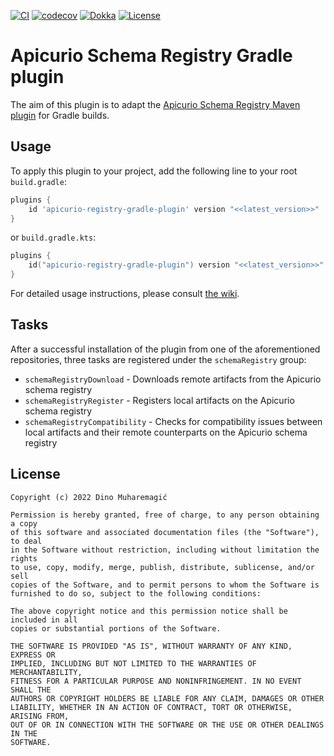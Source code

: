 [![CI](https://github.com/dmuharemagic/apicurio-registry-gradle-plugin/actions/workflows/ci.yml/badge.svg)](https://github.com/dmuharemagic/apicurio-registry-gradle-plugin/actions/workflows/ci.yml)
[![codecov](https://codecov.io/github/dmuharemagic/apicurio-registry-gradle-plugin/branch/main/graph/badge.svg?token=DMXAKK77GW)](https://codecov.io/github/dmuharemagic/apicurio-registry-gradle-plugin)
[![Dokka](https://img.shields.io/badge/API%20Documentation-Dokka-important.svg)](https://dmuharemagic.github.io/apicurio-registry-gradle-plugin/)
[![License](https://img.shields.io/badge/license-MIT-blue.svg?style=flat)](http://www.opensource.org/licenses/MIT)

# Apicurio Schema Registry Gradle plugin

The aim of this plugin is to adapt
the [Apicurio Schema Registry Maven plugin](https://www.apicur.io/registry/docs/apicurio-registry/1.3.3.Final/getting-started/assembly-managing-registry-artifacts-maven.html)
for Gradle builds.

## Usage

To apply this plugin to your project, add the following line to your root `build.gradle`:

```groovy
plugins {
    id 'apicurio-registry-gradle-plugin' version "<<latest_version>>"
}
```

or `build.gradle.kts`:

```kotlin
plugins {
    id("apicurio-registry-gradle-plugin") version "<<latest_version>>"
}
```

For detailed usage instructions, please consult [the wiki]().

## Tasks

After a successful installation of the plugin from one of the aforementioned repositories, three tasks are registered
under the `schemaRegistry` group:

* `schemaRegistryDownload` - Downloads remote artifacts from the Apicurio schema registry
* `schemaRegistryRegister` - Registers local artifacts on the Apicurio schema registry
* `schemaRegistryCompatibility` - Checks for compatibility issues between local artifacts and their remote counterparts
  on the Apicurio schema registry

## License

    Copyright (c) 2022 Dino Muharemagić
    
    Permission is hereby granted, free of charge, to any person obtaining a copy
    of this software and associated documentation files (the "Software"), to deal
    in the Software without restriction, including without limitation the rights
    to use, copy, modify, merge, publish, distribute, sublicense, and/or sell
    copies of the Software, and to permit persons to whom the Software is
    furnished to do so, subject to the following conditions:
    
    The above copyright notice and this permission notice shall be included in all
    copies or substantial portions of the Software.
    
    THE SOFTWARE IS PROVIDED "AS IS", WITHOUT WARRANTY OF ANY KIND, EXPRESS OR
    IMPLIED, INCLUDING BUT NOT LIMITED TO THE WARRANTIES OF MERCHANTABILITY,
    FITNESS FOR A PARTICULAR PURPOSE AND NONINFRINGEMENT. IN NO EVENT SHALL THE
    AUTHORS OR COPYRIGHT HOLDERS BE LIABLE FOR ANY CLAIM, DAMAGES OR OTHER
    LIABILITY, WHETHER IN AN ACTION OF CONTRACT, TORT OR OTHERWISE, ARISING FROM,
    OUT OF OR IN CONNECTION WITH THE SOFTWARE OR THE USE OR OTHER DEALINGS IN THE
    SOFTWARE.
